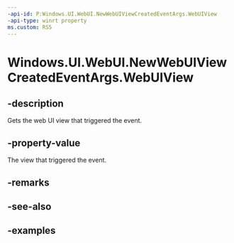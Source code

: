 ```yaml
---
-api-id: P:Windows.UI.WebUI.NewWebUIViewCreatedEventArgs.WebUIView
-api-type: winrt property
ms.custom: RS5
---
```


<!-- Property syntax.
public WebUIView WebUIView { get; }
-->

# Windows.UI.WebUI.NewWebUIViewCreatedEventArgs.WebUIView

## -description
Gets the web UI view that triggered the event.

## -property-value
The view that triggered the event.

## -remarks

## -see-also

## -examples


